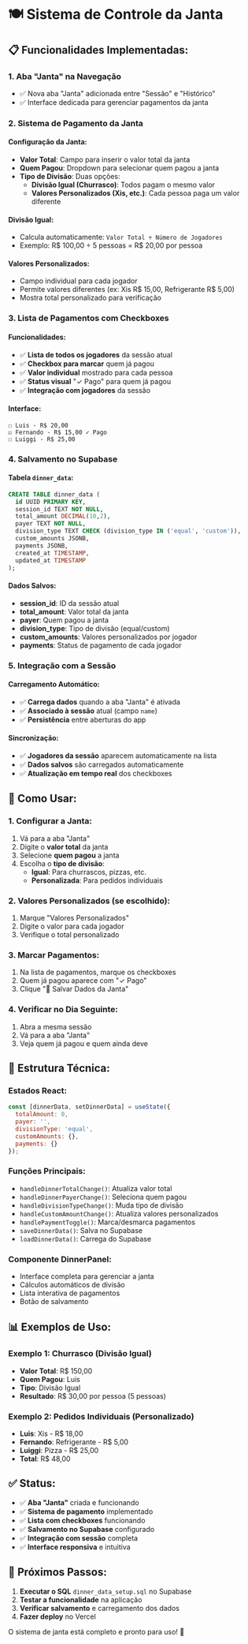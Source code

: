 # 🍽️ Sistema de Controle da Janta

## 📋 **Funcionalidades Implementadas:**

### **1. Aba "Janta" na Navegação**
- ✅ Nova aba "Janta" adicionada entre "Sessão" e "Histórico"
- ✅ Interface dedicada para gerenciar pagamentos da janta

### **2. Sistema de Pagamento da Janta**

#### **Configuração da Janta:**
- **Valor Total**: Campo para inserir o valor total da janta
- **Quem Pagou**: Dropdown para selecionar quem pagou a janta
- **Tipo de Divisão**: Duas opções:
  - **Divisão Igual (Churrasco)**: Todos pagam o mesmo valor
  - **Valores Personalizados (Xis, etc.)**: Cada pessoa paga um valor diferente

#### **Divisão Igual:**
- Calcula automaticamente: `Valor Total ÷ Número de Jogadores`
- Exemplo: R$ 100,00 ÷ 5 pessoas = R$ 20,00 por pessoa

#### **Valores Personalizados:**
- Campo individual para cada jogador
- Permite valores diferentes (ex: Xis R$ 15,00, Refrigerante R$ 5,00)
- Mostra total personalizado para verificação

### **3. Lista de Pagamentos com Checkboxes**

#### **Funcionalidades:**
- ✅ **Lista de todos os jogadores** da sessão atual
- ✅ **Checkbox para marcar** quem já pagou
- ✅ **Valor individual** mostrado para cada pessoa
- ✅ **Status visual** "✓ Pago" para quem já pagou
- ✅ **Integração com jogadores** da sessão

#### **Interface:**
```
☐ Luis - R$ 20,00
☑ Fernando - R$ 15,00 ✓ Pago
☐ Luiggi - R$ 25,00
```

### **4. Salvamento no Supabase**

#### **Tabela `dinner_data`:**
```sql
CREATE TABLE dinner_data (
  id UUID PRIMARY KEY,
  session_id TEXT NOT NULL,
  total_amount DECIMAL(10,2),
  payer TEXT NOT NULL,
  division_type TEXT CHECK (division_type IN ('equal', 'custom')),
  custom_amounts JSONB,
  payments JSONB,
  created_at TIMESTAMP,
  updated_at TIMESTAMP
);
```

#### **Dados Salvos:**
- **session_id**: ID da sessão atual
- **total_amount**: Valor total da janta
- **payer**: Quem pagou a janta
- **division_type**: Tipo de divisão (equal/custom)
- **custom_amounts**: Valores personalizados por jogador
- **payments**: Status de pagamento de cada jogador

### **5. Integração com a Sessão**

#### **Carregamento Automático:**
- ✅ **Carrega dados** quando a aba "Janta" é ativada
- ✅ **Associado à sessão** atual (campo `name`)
- ✅ **Persistência** entre aberturas do app

#### **Sincronização:**
- ✅ **Jogadores da sessão** aparecem automaticamente na lista
- ✅ **Dados salvos** são carregados automaticamente
- ✅ **Atualização em tempo real** dos checkboxes

## 🎯 **Como Usar:**

### **1. Configurar a Janta:**
1. Vá para a aba "Janta"
2. Digite o **valor total** da janta
3. Selecione **quem pagou** a janta
4. Escolha o **tipo de divisão**:
   - **Igual**: Para churrascos, pizzas, etc.
   - **Personalizada**: Para pedidos individuais

### **2. Valores Personalizados (se escolhido):**
1. Marque "Valores Personalizados"
2. Digite o valor para cada jogador
3. Verifique o total personalizado

### **3. Marcar Pagamentos:**
1. Na lista de pagamentos, marque os checkboxes
2. Quem já pagou aparece com "✓ Pago"
3. Clique "💾 Salvar Dados da Janta"

### **4. Verificar no Dia Seguinte:**
1. Abra a mesma sessão
2. Vá para a aba "Janta"
3. Veja quem já pagou e quem ainda deve

## 🔧 **Estrutura Técnica:**

### **Estados React:**
```javascript
const [dinnerData, setDinnerData] = useState({
  totalAmount: 0,
  payer: '',
  divisionType: 'equal',
  customAmounts: {},
  payments: {}
});
```

### **Funções Principais:**
- `handleDinnerTotalChange()`: Atualiza valor total
- `handleDinnerPayerChange()`: Seleciona quem pagou
- `handleDivisionTypeChange()`: Muda tipo de divisão
- `handleCustomAmountChange()`: Atualiza valores personalizados
- `handlePaymentToggle()`: Marca/desmarca pagamentos
- `saveDinnerData()`: Salva no Supabase
- `loadDinnerData()`: Carrega do Supabase

### **Componente DinnerPanel:**
- Interface completa para gerenciar a janta
- Cálculos automáticos de divisão
- Lista interativa de pagamentos
- Botão de salvamento

## 📊 **Exemplos de Uso:**

### **Exemplo 1: Churrasco (Divisão Igual)**
- **Valor Total**: R$ 150,00
- **Quem Pagou**: Luis
- **Tipo**: Divisão Igual
- **Resultado**: R$ 30,00 por pessoa (5 pessoas)

### **Exemplo 2: Pedidos Individuais (Personalizado)**
- **Luis**: Xis - R$ 18,00
- **Fernando**: Refrigerante - R$ 5,00
- **Luiggi**: Pizza - R$ 25,00
- **Total**: R$ 48,00

## ✅ **Status:**
- ✅ **Aba "Janta"** criada e funcionando
- ✅ **Sistema de pagamento** implementado
- ✅ **Lista com checkboxes** funcionando
- ✅ **Salvamento no Supabase** configurado
- ✅ **Integração com sessão** completa
- ✅ **Interface responsiva** e intuitiva

## 🚀 **Próximos Passos:**
1. **Executar o SQL** `dinner_data_setup.sql` no Supabase
2. **Testar a funcionalidade** na aplicação
3. **Verificar salvamento** e carregamento dos dados
4. **Fazer deploy** no Vercel

O sistema de janta está completo e pronto para uso! 🎉
